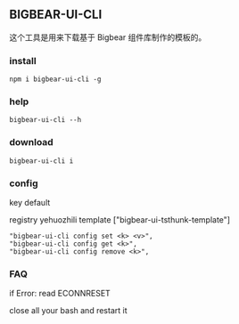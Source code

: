 ## BIGBEAR-UI-CLI

这个工具是用来下载基于 Bigbear 组件库制作的模板的。

### install

```
npm i bigbear-ui-cli -g
```

### help

```
bigbear-ui-cli --h
```

### download

```
bigbear-ui-cli i
```

### config

key default

registry yehuozhili
template \["bigbear-ui-tsthunk-template"\]

```
"bigbear-ui-cli config set <k> <v>",
"bigbear-ui-cli config get <k>",
"bigbear-ui-cli config remove <k>",
```

### FAQ

if Error: read ECONNRESET

close all your bash and restart it
